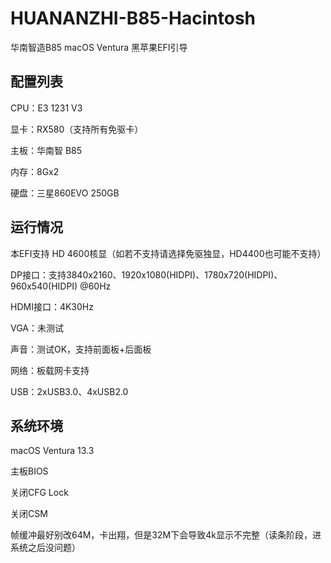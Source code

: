 # HUANANZHI-B85-Hacintosh
华南智造B85 macOS Ventura 黑苹果EFI引导
## 配置列表
CPU：E3 1231 V3

显卡：RX580（支持所有免驱卡）

主板：华南智 B85

内存：8Gx2

硬盘：三星860EVO 250GB

## 运行情况
本EFI支持 HD 4600核显（如若不支持请选择免驱独显，HD4400也可能不支持）

DP接口：支持3840x2160、1920x1080(HIDPI)、1780x720(HIDPI)、960x540(HIDPI) @60Hz

HDMI接口：4K30Hz

VGA：未测试

声音：测试OK，支持前面板+后面板

网络：板载网卡支持

USB：2xUSB3.0、4xUSB2.0

## 系统环境
macOS Ventura 13.3

主板BIOS

关闭CFG Lock

关闭CSM

帧缓冲最好别改64M，卡出翔，但是32M下会导致4k显示不完整（读条阶段，进系统之后没问题）
